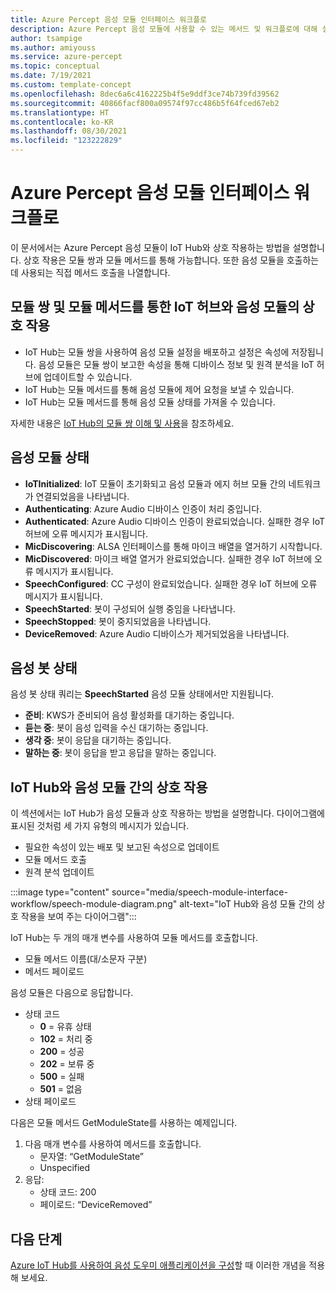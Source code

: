 ```yaml
---
title: Azure Percept 음성 모듈 인터페이스 워크플로
description: Azure Percept 음성 모듈에 사용할 수 있는 메서드 및 워크플로에 대해 설명합니다.
author: tsampige
ms.author: amiyouss
ms.service: azure-percept
ms.topic: conceptual
ms.date: 7/19/2021
ms.custom: template-concept
ms.openlocfilehash: 8dec6a6c4162225b4f5e9ddf3ce74b739fd39562
ms.sourcegitcommit: 40866facf800a09574f97cc486b5f64fced67eb2
ms.translationtype: HT
ms.contentlocale: ko-KR
ms.lasthandoff: 08/30/2021
ms.locfileid: "123222829"
---
```

# <a name="azure-percept-speech-module-interface-workflow"></a>Azure Percept 음성 모듈 인터페이스 워크플로

이 문서에서는 Azure Percept 음성 모듈이 IoT Hub와 상호 작용하는 방법을 설명합니다. 상호 작용은 모듈 쌍과 모듈 메서드를 통해 가능합니다. 또한 음성 모듈을 호출하는 데 사용되는 직접 메서드 호출을 나열합니다.

## <a name="speech-module-interaction-with-iot-hub-via-module-twin-and-module-method"></a>모듈 쌍 및 모듈 메서드를 통한 IoT 허브와 음성 모듈의 상호 작용
- IoT Hub는 모듈 쌍을 사용하여 음성 모듈 설정을 배포하고 설정은 속성에 저장됩니다. 음성 모듈은 모듈 쌍이 보고한 속성을 통해 디바이스 정보 및 원격 분석을 IoT 허브에 업데이트할 수 있습니다.
- IoT Hub는 모듈 메서드를 통해 음성 모듈에 제어 요청을 보낼 수 있습니다.
- IoT Hub는 모듈 메서드를 통해 음성 모듈 상태를 가져올 수 있습니다.

자세한 내용은 [IoT Hub의 모듈 쌍 이해 및 사용](../iot-hub/iot-hub-devguide-module-twins.md)을 참조하세요.


## <a name="speech-module-states"></a>음성 모듈 상태
- **IoTInitialized**: IoT 모듈이 초기화되고 음성 모듈과 에지 허브 모듈 간의 네트워크가 연결되었음을 나타냅니다.
- **Authenticating**: Azure Audio 디바이스 인증이 처리 중입니다.
- **Authenticated**: Azure Audio 디바이스 인증이 완료되었습니다. 실패한 경우 IoT 허브에 오류 메시지가 표시됩니다.
- **MicDiscovering**: ALSA 인터페이스를 통해 마이크 배열을 열거하기 시작합니다.
- **MicDiscovered**: 마이크 배열 열거가 완료되었습니다. 실패한 경우 IoT 허브에 오류 메시지가 표시됩니다.
- **SpeechConfigured**: CC 구성이 완료되었습니다. 실패한 경우 IoT 허브에 오류 메시지가 표시됩니다.
- **SpeechStarted**: 봇이 구성되어 실행 중임을 나타냅니다.
- **SpeechStopped**: 봇이 중지되었음을 나타냅니다.
- **DeviceRemoved**: Azure Audio 디바이스가 제거되었음을 나타냅니다.


## <a name="speech-bot-states"></a>음성 봇 상태
음성 봇 상태 쿼리는 **SpeechStarted** 음성 모듈 상태에서만 지원됩니다.
- **준비**: KWS가 준비되어 음성 활성화를 대기하는 중입니다.
- **듣는 중**: 봇이 음성 입력을 수신 대기하는 중입니다.
- **생각 중**: 봇이 응답을 대기하는 중입니다.
- **말하는 중**: 봇이 응답을 받고 응답을 말하는 중입니다.

## <a name="interaction-between-iot-hub-and-the-speech-module"></a>IoT Hub와 음성 모듈 간의 상호 작용 
이 섹션에서는 IoT Hub가 음성 모듈과 상호 작용하는 방법을 설명합니다. 다이어그램에 표시된 것처럼 세 가지 유형의 메시지가 있습니다.
- 필요한 속성이 있는 배포 및 보고된 속성으로 업데이트
- 모듈 메서드 호출
- 원격 분석 업데이트

:::image type="content" source="media/speech-module-interface-workflow/speech-module-diagram.png" alt-text="IoT Hub와 음성 모듈 간의 상호 작용을 보여 주는 다이어그램":::

IoT Hub는 두 개의 매개 변수를 사용하여 모듈 메서드를 호출합니다.
- 모듈 메서드 이름(대/소문자 구분)
- 메서드 페이로드

음성 모듈은 다음으로 응답합니다.
- 상태 코드
    - **0** = 유휴 상태
    - **102** = 처리 중
    - **200** = 성공
    - **202** = 보류 중
    - **500** = 실패
    - **501** = 없음
- 상태 페이로드

다음은 모듈 메서드 GetModuleState를 사용하는 예제입니다.
1. 다음 매개 변수를 사용하여 메서드를 호출합니다.
    - 문자열: “GetModuleState”
    - Unspecified
1. 응답:
    - 상태 코드: 200
    - 페이로드: “DeviceRemoved”

## <a name="next-steps"></a>다음 단계
[Azure IoT Hub를 사용하여 음성 도우미 애플리케이션을 구성](./how-to-configure-voice-assistant.md)할 때 이러한 개념을 적용해 보세요.